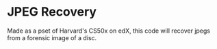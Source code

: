 # JPEG Recovery

Made as a pset of Harvard's CS50x on edX, this code will recover jpegs from a forensic image of a disc.
